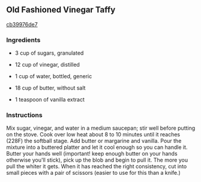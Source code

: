 ## Old Fashioned Vinegar Taffy

[cb39976de7](http://www.food.com/recipe/old-fashioned-vinegar-taffy-5386)

### Ingredients

 - 3 cup of sugars, granulated

 - 12 cup of vinegar, distilled

 - 1 cup of water, bottled, generic

 - 18 cup of butter, without salt

 - 1 teaspoon of vanilla extract

### Instructions

Mix sugar, vinegar, and water in a medium saucepan; stir well before putting on the stove. Cook over low heat about 8 to 10 minutes until it reaches (228F) the softball stage. Add butter or margarine and vanilla. Pour the mixture into a buttered platter and let it cool enough so you can handle it. Butter your hands well (important! keep enough butter on your hands otherwise you'll stick), pick up the blob and begin to pull it. The more you pull the whiter it gets. When it has reached the right consistency, cut into small pieces with a pair of scissors (easier to use for this than a knife.)